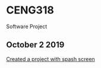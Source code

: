 # CENG318
Software Project

## October 2 2019
[Created a project with spash screen](https://github.com/Abdirashid-Yusuf/SoftwareAppDemo)
